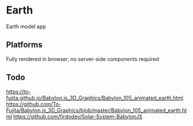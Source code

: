 # Earth

Earth model app

## Platforms

Fully rendered in browser, no server-side components required

## Todo

https://to-fujita.github.io/Babylon.js_3D_Graphics/Babylon_105_animated_earth.html
https://github.com/To-Fujita/Babylon.js_3D_Graphics/blob/master/Babylon_105_animated_earth.html
https://github.com/firdodev/Solar-System-BabylonJS
